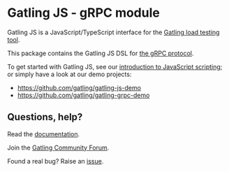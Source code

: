 # Gatling JS - gRPC module

Gatling JS is a JavaScript/TypeScript interface for the [Gatling load testing tool](https://gatling.io/).

This package contains the Gatling JS DSL for [the gRPC protocol](https://docs.gatling.io/reference/script/grpc/protocol/).

To get started with Gatling JS, see our [introduction to JavaScript scripting](https://docs.gatling.io/tutorials/scripting-intro-js);
or simply have a look at our demo projects:

- https://github.com/gatling/gatling-js-demo
- https://github.com/gatling/gatling-grpc-demo

## Questions, help?

Read the [documentation](https://docs.gatling.io).

Join the [Gatling Community Forum](https://community.gatling.io).

Found a real bug? Raise an [issue](https://github.com/gatling/gatling/issues).
